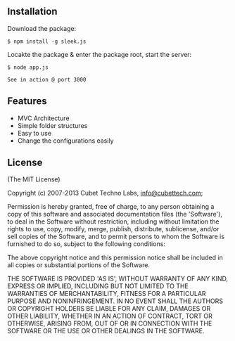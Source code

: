 ## Installation

Download the package:

    $ npm install -g sleek.js

Locakte the package & enter the package root, start the server:

    $ node app.js
    
    See in action @ port 3000

## Features

  * MVC Architecture
  * Simple folder structures
  * Easy to use 
  * Change the configurations easily


## License

(The MIT License)

Copyright (c) 2007-2013 Cubet Techno Labs, <info@cubettech.com>;

Permission is hereby granted, free of charge, to any person obtaining
a copy of this software and associated documentation files (the
'Software'), to deal in the Software without restriction, including
without limitation the rights to use, copy, modify, merge, publish,
distribute, sublicense, and/or sell copies of the Software, and to
permit persons to whom the Software is furnished to do so, subject to
the following conditions:

The above copyright notice and this permission notice shall be
included in all copies or substantial portions of the Software.

THE SOFTWARE IS PROVIDED 'AS IS', WITHOUT WARRANTY OF ANY KIND,
EXPRESS OR IMPLIED, INCLUDING BUT NOT LIMITED TO THE WARRANTIES OF
MERCHANTABILITY, FITNESS FOR A PARTICULAR PURPOSE AND NONINFRINGEMENT.
IN NO EVENT SHALL THE AUTHORS OR COPYRIGHT HOLDERS BE LIABLE FOR ANY
CLAIM, DAMAGES OR OTHER LIABILITY, WHETHER IN AN ACTION OF CONTRACT,
TORT OR OTHERWISE, ARISING FROM, OUT OF OR IN CONNECTION WITH THE
SOFTWARE OR THE USE OR OTHER DEALINGS IN THE SOFTWARE.
